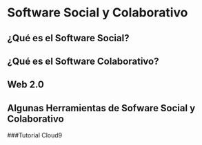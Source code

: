 # Software Social y Colaborativo

## ¿Qué es el Software Social?


## ¿Qué es el Software Colaborativo?

## Web 2.0

## Algunas Herramientas de Sofware Social y Colaborativo

###Tutorial Cloud9

